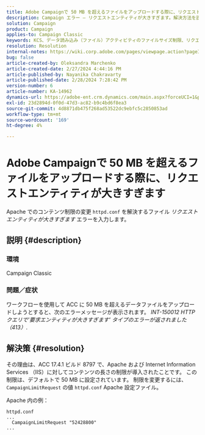 ```yaml
---
title: Adobe Campaignで 50 MB を超えるファイルをアップロードする際に、リクエストエンティティが大きすぎます
description: Campaign エラー – リクエストエンティティが大きすぎます。解決方法を説明します。 Apache httpd.conf ファイルのコンテンツ制限を変更します。
solution: Campaign
product: Campaign
applies-to: Campaign Classic
keywords: KCS、データ読み込み（ファイル）アクティビティのファイルサイズ制限、リクエストエンティティが大きすぎます、CampaignLimitRequest
resolution: Resolution
internal-notes: https://wiki.corp.adobe.com/pages/viewpage.action?pageId=1423015339#ACC-Apache/Tomcat/IIS-WhatisthefilesizelimitforDataloading(file)activity?
bug: false
article-created-by: Oleksandra Marchenko
article-created-date: 2/27/2024 4:44:16 PM
article-published-by: Nayanika Chakravarty
article-published-date: 2/28/2024 7:28:42 PM
version-number: 6
article-number: KA-14962
dynamics-url: https://adobe-ent.crm.dynamics.com/main.aspx?forceUCI=1&pagetype=entityrecord&etn=knowledgearticle&id=d374466b-8fd5-ee11-9079-6045bd006b3d
exl-id: 23d2894d-0f0d-47d3-ac82-b9c4bd6f8ea3
source-git-commit: 4d8871db475f268ad53522dc9ebfc5c2850853ad
workflow-type: tm+mt
source-wordcount: '169'
ht-degree: 4%

---
```


# Adobe Campaignで 50 MB を超えるファイルをアップロードする際に、リクエストエンティティが大きすぎます


Apache でのコンテンツ制限の変更 `httpd.conf` を解決するファイル *リクエストエンティティが大きすぎます* エラーを入力します。

## 説明 {#description}


### <b>環境</b>

Campaign Classic

### <b>問題／症状</b>

ワークフローを使用して ACC に 50 MB を超えるデータファイルをアップロードしようとすると、次のエラーメッセージが表示されます。 *INT-150012 HTTP クエリで&#39;要求エンティティが大きすぎます&#39; タイプのエラーが返されました（413）*.


## 解決策 {#resolution}


その理由は、ACC 17.4.1 ビルド 8797 で、Apache および Internet Information Services （IIS）に対してコンテンツの長さの制限が導入されたことです。 この制限は、デフォルトで 50 MB に設定されています。 制限を変更するには、 `CampaignLimitRequest` の値 `httpd.conf` Apache 設定ファイル。

Apache 内の例：


```
httpd.conf
...
  CampaignLimitRequest "52428800"
...
```
